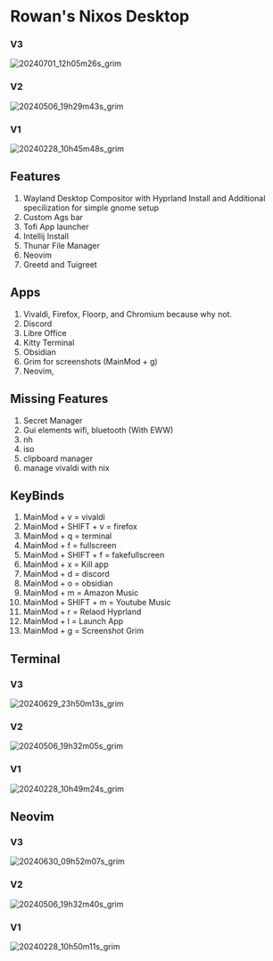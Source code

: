 # Rowan's Nixos Desktop
### V3
![20240701_12h05m26s_grim](https://github.com/Rkortlandt/nixos/assets/93385295/12d34cc5-8af7-4eb5-98f0-17785d8c6406)
### V2
![20240506_19h29m43s_grim](https://github.com/Rkortlandt/nixos/assets/93385295/3798fbb0-feb4-47b4-bba2-377bed9cd670)
### V1
![20240228_10h45m48s_grim](https://github.com/Rkortlandt/nixos/assets/93385295/66522e1b-b390-4a8a-8e2a-66fe41b2209c)

## Features
1. Wayland Desktop Compositor with Hyprland Install and Additional specilization for simple gnome setup
2. Custom Ags bar
3. Tofi App launcher
4. Intellij Install
5. Thunar File Manager
6. Neovim
7. Greetd and Tuigreet

## Apps
1. Vivaldi, Firefox, Floorp, and Chromium because why not.
2. Discord
3. Libre Office
4. Kitty Terminal
5. Obsidian
6. Grim for screenshots (MainMod + g)
7. Neovim,

## Missing Features
1. Secret Manager
2. Gui elements wifi, bluetooth (With EWW)
4. nh
5. iso
6. clipboard manager
7. manage vivaldi with nix

## KeyBinds 
1. MainMod + v = vivaldi
2. MainMod + SHIFT + v = firefox
3. MainMod + q = terminal
4. MainMod + f = fullscreen
5. MainMod + SHIFT + f = fakefullscreen
6. MainMod + x = Kill app
7. MainMod + d = discord
8. MainMod + o = obsidian
9. MainMod + m = Amazon Music
10. MainMod + SHIFT + m = Youtube Music
11. MainMod + r = Relaod Hyprland
12. MainMod + l = Launch App
13. MainMod + g = Screenshot Grim
    
## Terminal
### V3
![20240629_23h50m13s_grim](https://github.com/Rkortlandt/nixos/assets/93385295/68e5e790-8249-4eb3-8bc2-6208c7e96fdc)
### V2
![20240506_19h32m05s_grim](https://github.com/Rkortlandt/nixos/assets/93385295/869c504f-7c87-4c2f-bebf-56f8034156a0)
### V1
![20240228_10h49m24s_grim](https://github.com/Rkortlandt/nixos/assets/93385295/3c755dbb-2109-4acc-b3ed-6f07de0c9066)

## Neovim
### V3
![20240630_09h52m07s_grim](https://github.com/Rkortlandt/nixos/assets/93385295/0e89792a-c28f-4f22-9869-ecabbdfa5840)
### V2
![20240506_19h32m40s_grim](https://github.com/Rkortlandt/nixos/assets/93385295/314cfc46-344f-40c1-98c6-c62984ec7015)
### V1
![20240228_10h50m11s_grim](https://github.com/Rkortlandt/nixos/assets/93385295/d31ba80b-3d50-44dd-8cd5-db08a6cafba4)

